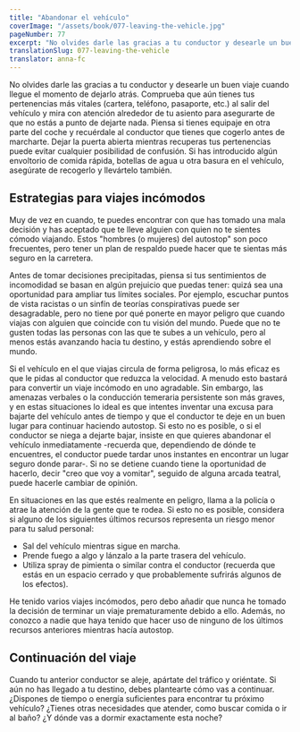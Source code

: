 ```yaml
---
title: "Abandonar el vehículo"
coverImage: "/assets/book/077-leaving-the-vehicle.jpg"
pageNumber: 77
excerpt: "No olvides darle las gracias a tu conductor y desearle un buen viaje cuando llegue el momento de dejarlo atrás."
translationSlug: 077-leaving-the-vehicle
translator: anna-fc
---
```


No olvides darle las gracias a tu conductor y desearle un buen viaje cuando llegue el momento de dejarlo atrás. Comprueba que aún tienes tus pertenencias más vitales (cartera, teléfono, pasaporte, etc.) al salir del vehículo y mira con atención alrededor de tu asiento para asegurarte de que no estás a punto de dejarte nada. Piensa si tienes equipaje en otra parte del coche y recuérdale al conductor que tienes que cogerlo antes de marcharte. Dejar la puerta abierta mientras recuperas tus pertenencias puede evitar cualquier posibilidad de confusión. Si has introducido algún envoltorio de comida rápida, botellas de agua u otra basura en el vehículo, asegúrate de recogerlo y llevártelo también.

## Estrategias para viajes incómodos

Muy de vez en cuando, te puedes encontrar con que has tomado una mala decisión y has aceptado que te lleve alguien con quien no te sientes cómodo viajando. Estos "hombres (o mujeres) del autostop" son poco frecuentes, pero tener un plan de respaldo puede hacer que te sientas más seguro en la carretera.

Antes de tomar decisiones precipitadas, piensa si tus sentimientos de incomodidad se basan en algún prejuicio que puedas tener: quizá sea una oportunidad para ampliar tus límites sociales. Por ejemplo, escuchar puntos de vista racistas o un sinfín de teorías conspirativas puede ser desagradable, pero no tiene por qué ponerte en mayor peligro que cuando viajas con alguien que coincide con tu visión del mundo. Puede que no te gusten todas las personas con las que te subes a un vehículo, pero al menos estás avanzando hacia tu destino, y estás aprendiendo sobre el mundo.

Si el vehículo en el que viajas circula de forma peligrosa, lo más eficaz es que le pidas al conductor que reduzca la velocidad. A menudo esto bastará para convertir un viaje incómodo en uno agradable. Sin embargo, las amenazas verbales o la conducción temeraria persistente son más graves, y en estas situaciones lo ideal es que intentes inventar una excusa para bajarte del vehículo antes de tiempo y que el conductor te deje en un buen lugar para continuar haciendo autostop. Si esto no es posible, o si el conductor se niega a dejarte bajar, insiste en que quieres abandonar el vehículo inmediatamente -recuerda que, dependiendo de dónde te encuentres, el conductor puede tardar unos instantes en encontrar un lugar seguro donde parar-. Si no se detiene cuando tiene la oportunidad de hacerlo, decir "creo que voy a vomitar", seguido de alguna arcada teatral, puede hacerle cambiar de opinión.

En situaciones en las que estés realmente en peligro, llama a la policía o atrae la atención de la gente que te rodea. Si esto no es posible, considera si alguno de los siguientes últimos recursos representa un riesgo menor para tu salud personal:

- Sal del vehículo mientras sigue en marcha.
- Prende fuego a algo y lánzalo a la parte trasera del vehículo.
- Utiliza spray de pimienta o similar contra el conductor (recuerda que estás en un espacio cerrado y que probablemente sufrirás algunos de los efectos).

He tenido varios viajes incómodos, pero debo añadir que nunca he tomado la decisión de terminar un viaje prematuramente debido a ello. Además, no conozco a nadie que haya tenido que hacer uso de ninguno de los últimos recursos anteriores mientras hacía autostop.

## Continuación del viaje

Cuando tu anterior conductor se aleje, apártate del tráfico y oriéntate. Si aún no has llegado a tu destino, debes plantearte cómo vas a continuar. ¿Dispones de tiempo o energía suficientes para encontrar tu próximo vehículo? ¿Tienes otras necesidades que atender, como buscar comida o ir al baño? ¿Y dónde vas a dormir exactamente esta noche?

